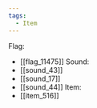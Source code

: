 ```yaml
---
tags:
  - Item
---
```

Flag:
- [[flag_11475]]
Sound:
- [[sound_43]]
- [[sound_17]]
- [[sound_44]]
Item:
- [[item_516]]
